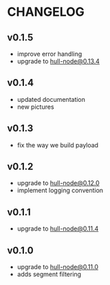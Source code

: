 # CHANGELOG

## v0.1.5

- improve error handling
- upgrade to hull-node@0.13.4

## v0.1.4

- updated documentation
- new pictures

## v0.1.3

- fix the way we build payload

## v0.1.2

- upgrade to hull-node@0.12.0
- implement logging convention

## v0.1.1

- upgrade to hull-node@0.11.4

## v0.1.0

- upgrade to hull-node@0.11.0
- adds segment filtering

